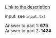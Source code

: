 [Link to the description](http://adventofcode.com/2017/day/11)

input: see `input.txt`

Answer to part 1: **675**</br> Answer to part 2: **1424**
